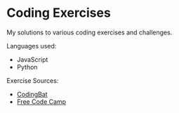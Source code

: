 # Coding Exercises
My solutions to various coding exercises and challenges.

Languages used:

- JavaScript
- Python

Exercise Sources:

- [CodingBat](http://codingbat.com)
- [Free Code Camp](https://www.freecodecamp.com)
